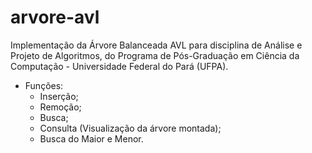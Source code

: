 # arvore-avl
Implementação da Árvore Balanceada AVL para disciplina de Análise e Projeto de Algoritmos, do Programa de Pós-Graduação em Ciência da Computação - Universidade Federal do Pará (UFPA).
- Funções:
  - Inserção;
  - Remoção;
  - Busca;
  - Consulta (Visualização da árvore montada);
  - Busca do Maior e Menor.
